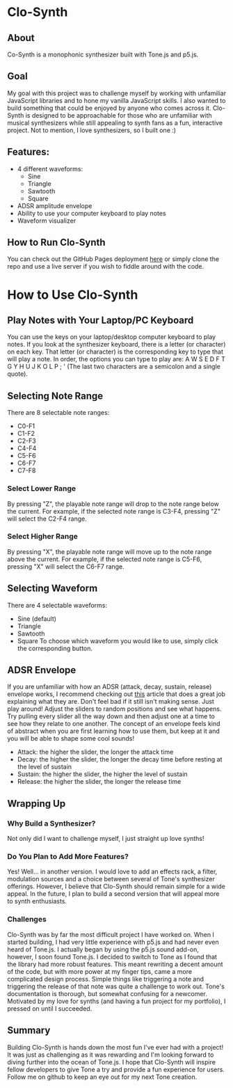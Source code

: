 # Clo-Synth

## About
Co-Synth is a monophonic synthesizer built with Tone.js and p5.js.

## Goal
My goal with this project was to challenge myself by working with unfamiliar JavaScript libraries and to hone my vanilla JavaScript skills. I also wanted to build something that could be enjoyed by anyone who comes across it. Clo-Synth is designed to be approachable for those who are unfamiliar with musical synthesizers while still appealing to synth fans as a fun, interactive project. Not to mention, I love synthesizers, so I built one :)

## Features:
- 4 different waveforms:
  - Sine
  - Triangle
  - Sawtooth
  - Square
- ADSR amplitude envelope
- Ability to use your computer keyboard to play notes
- Waveform visualizer

## How to Run Clo-Synth
You can check out the GitHub Pages deployment [here](https://clodus-nt.github.io/tonejs-synth/) or simply clone the repo and use a live server if you wish to fiddle around with the code.

# How to Use Clo-Synth

## Play Notes with Your Laptop/PC Keyboard
You can use the keys on your laptop/desktop computer keyboard to play notes. If you look at the synthesizer keyboard, there is a letter (or character) on each key. That letter (or character) is the corresponding key to type that will play a note. In order, the options you can type to play are: A W S E D F T G Y H U J K O L P ; ' (The last two characters are a semicolon and a single quote).

## Selecting Note Range
There are 8 selectable note ranges:
- C0-F1
- C1-F2
- C2-F3
- C4-F4
- C5-F6
- C6-F7
- C7-F8

### Select Lower Range
By pressing "Z", the playable note range will drop to the note range below the current. For example, if the selected note range is C3-F4, pressing "Z" will select the C2-F4 range.

### Select Higher Range
By pressing "X", the playable note range will move up to the note range above the current. For example, if the selected note range is C5-F6, pressing "X" will select the C6-F7 range.

## Selecting Waveform
There are 4 selectable waveforms:
- Sine (default)
- Triangle
- Sawtooth
- Square
To choose which waveform you would like to use, simply click the corresponding button.

## ADSR Envelope
If you are unfamiliar with how an ADSR (attack, decay, sustain, release) envelope works, I recommend checking out [this](https://www.masterclass.com/articles/adsr-envelope-explained) article that does a great job explaining what they are. Don't feel bad if it still isn't making sense. Just play around! Adjust the sliders to random positions and see what happens. Try pulling every slider all the way down and then adjust one at a time to see how they relate to one another. The concept of an envelope feels kind of abstract when you are first learning how to use them, but keep at it and you will be able to shape some cool sounds!

- Attack: the higher the slider, the longer the attack time
- Decay: the higher the slider, the longer the decay time before resting at the level of sustain
- Sustain: the higher the slider, the higher the level of sustain
- Release: the higher the slider, the longer the release time

## Wrapping Up

### Why Build a Synthesizer?
Not only did I want to challenge myself, I just straight up love synths!

### Do You Plan to Add More Features?
Yes! Well... in another version. I would love to add an effects rack, a filter, modulation sources and a choice between several of Tone's synthesizer offerings. However, I believe that Clo-Synth should remain simple for a wide appeal. In the future, I plan to build a second version that will appeal more to synth enthusiasts.

### Challenges
Clo-Synth was by far the most difficult project I have worked on. When I started building, I had very little experience with p5.js and had never even heard of Tone.js. I actually began by using the p5.js sound add-on, however, I soon found Tone.js. I decided to switch to Tone as I found that the library had more robust features. This meant rewriting a decent amount of the code, but with more power at my finger tips, came a more complicated design process. Simple things like triggering a note and triggering the release of that note was quite a challenge to work out. Tone's documentation is thorough, but somewhat confusing for a newcomer. Motivated by my love for synths (and having a fun project for my portfolio), I pressed on until I succeeded.

## Summary
Building Clo-Synth is hands down the most fun I've ever had with a project! It was just as challenging as it was rewarding and I'm looking forward to diving further into the ocean of Tone.js. I hope that Clo-Synth will inspire fellow developers to give Tone a try and provide a fun experience for users. Follow me on github to keep an eye out for my next Tone creation.